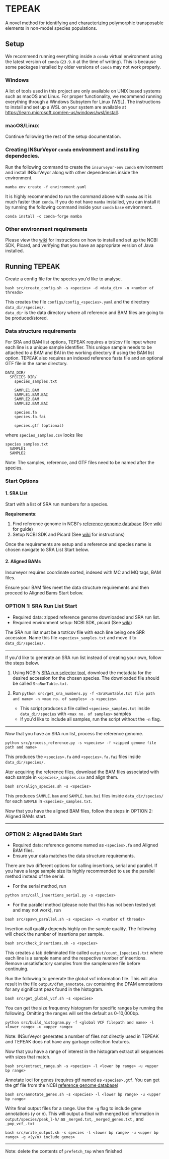 # TEPEAK
A novel method for identifying and characterizing polymorphic transposable elements in  non-model species populations.
## Setup
We recommend running everything inside a `conda` virtual environment using the latest version of `conda` (`23.9.0` at the time of writing). This is because some packages installed by older versions of `conda` may not work properly. 
### Windows
A lot of tools used in this project are only available on UNIX based systems such as macOS and Linux. For proper functionality, we recommend running everything through a Windows Subsytem for Linux (WSL). The instructions to install and set up a WSL on your system are available at https://learn.microsoft.com/en-us/windows/wsl/install. 

### macOS/Linux
Continue following the rest of the setup documentation. 

### Creating INSurVeyor `conda` environment and installing dependecies. 
Run the following command to create the `insurveyor-env` `conda` environment and install INSurVeyor along with other dependencies inside the environment. 
```
mamba env create -f environment.yaml
```
It is highly recommended to run the command above with `mamba` as it is much faster than `conda`. If you do not have `mamba` installed, you can install it by running  the following command inside your `conda` `base` environment. 
```
conda install -c conda-forge mamba
```

### Other environment requirements
Please view the [wiki](https://github.com/ryanlayer/TEPEAK/wiki/Species-Name-and-SRA-List-Startup) for instructions on how to install and set up the NCBI SDK, Picard, and verifying that you have an appropriate version of Java installed. 

## Running TEPEAK
Create a config file for the species you'd like to analyse.
```
bash src/create_config.sh -s <species> -d <data_dir> -n <number of threads>
```
This creates the file `configs/config_<species>.yaml` and the directory `data_dir/species/`.
<br>`data_dir` is the data directory where all reference and BAM files are going to be produced/stored. 

### Data structure requirements

For SRA and BAM list options, TEPEAK requires a txt/csv file input where each line is a unique sample identifier. This unique sample needs to be attached to a BAM and BAI in the working directory if using the BAM list option. TEPEAK also requires an indexed reference fasta file and an optional GTF file in the same directory. 
```
DATA_DIR/
  SPECIES_DIR/
    species_samples.txt

    SAMPLE1.BAM
    SAMPLE1.BAM.BAI
    SAMPLE2.BAM
    SAMPLE2.BAM.BAI

    species.fa
    species.fa.fai

    species.gtf (optional)
``` 
where `species_samples.csv` looks like 
```
species_samples.txt
  SAMPLE1
  SAMPLE2
```
Note: The samples, reference, and GTF files need to be named after the species. 

### Start Options
#### 1. SRA List

Start with a list of SRA run numbers for a species. 

**Requirements**: 
1. Find reference genome in NCBI's [reference genome database](https://www.ncbi.nlm.nih.gov/datasets/genome/) (See [wiki](https://github.com/ryanlayer/TEPEAK/wiki/Choosing-a-reference-genome) for guide)
2. Setup NCBI SDK and Picard (See [wiki](https://github.com/ryanlayer/TEPEAK/wiki/Species-Name-and-SRA-List-Startup) for instructions)

Once the requirements are setup and a reference and species name is chosen navigate to SRA List Start below.

#### 2. Aligned BAMs

Insurveyor requires coordinate sorted, indexed with MC and MQ tags, BAM files.

Ensure your BAM files meet the data structure requirements and then proceed to Aligned Bams Start below. 

### OPTION 1: SRA Run List Start

- Required data: zipped reference genome downloaded and SRA run list. 
- Required environment setup: NCBI SDK, picard (See [wiki](https://github.com/ryanlayer/TEPEAK/wiki/Species-Name-and-SRA-List-Startup))

The SRA run list must be a txt/csv file with each line being one SRR accession. Name this file  `<species>_samples.txt` and move it to `data_dir/species/`. 

---
If you'd like to generate an SRA run list instead of creating your own, follow the steps below. 
1. Using NCBI's [SRA run selector tool](https://0-www-ncbi-nlm-nih-gov.brum.beds.ac.uk/Traces/study/), download the metadata for the desired accession for the chosen species. The downloaded file should be called `SraRunTable.txt`. 

2. Run `python src/get_sra_numbers.py -f <SraRunTable.txt file path and name> -n <max no. of samples> -s <species>`. 
   - This script produces a file called `<species>_samples.txt` inside `data_dir/species` with `<max no. of samples>` samples
   - If you'd like to include all samples, run the script without the `-n` flag. 
---
Now that you have an SRA run list, process the reference genome. 
```
python src/process_reference.py -s <species> -f <zipped genome file path and name> 
```
This produces the `<species>.fa` and `<species>.fa.fai` files inside `data_dir/species/`. 

Ater acquiring the reference files, download the BAM files associated with each sample in `<species>_samples.csv` and align them.
```
bash src/align_species.sh -s <species>
```
This produces `SAMPLE.bam` and `SAMPLE.bam.bai` files inside `data_dir/species/` for each `SAMPLE` in `<species>_samples.txt`. 

Now that you have the aligned BAM files, follow the steps in OPTION 2: Aligned BAMs start. 

---
### OPTION 2: Aligned BAMs Start
- Required data: reference genome named as `<species>.fa` and Aligned BAM files. 
- Ensure your data matches the data structure requirements.

There are two different options for calling insertions, serial and parallel. If you have a large sample size its highly recommended to use the parallel method instead of the serial. 
- For the serial method, run 
```
python src/call_insertions_serial.py -s <species>
```
- For the parallel method (please note that this has not been tested yet and may not work), run 
```
bash src/spawn_parallel.sh -s <species> -n <number of threads> 
```

Insertion call quality depends highly on the sample quality. The following will check the number of insertions per sample.
```
bash src/check_insertions.sh -s <species>
```

This creates a tab deliminated file called `output/count_{species}.txt` where each line is a sample name and the respective number of insertions. Remove unsatisfactory samples from the samplename file before continuing. 

Run the following to generate the global vcf information file. This will also result in the file `output/dfam_annotate.csv` containing the DFAM annotations for any significant peak found in the histogram.
```
bash src/get_global_vcf.sh -s <species>
```

You can get the size frequency histogram for specific ranges by running the following. Omitting the ranges will set the default as 0-10,000bp.

```
python src/build_histogram.py -f <global VCF filepath and name> -l <lower range> -u <upper range>
```

Note: INSurVeyor generates a number of files not directly used in TEPEAK and TEPEAK does not have any garbage collection features. 

Now that you have a range of interest in the histogram extract all sequences with sizes that match.
```
bash src/extract_range.sh -s <species> -l <lower bp range> -u <upper bp range>
```

Annotate loci for genes (requires gtf named as `<species>.gtf`. You can get the gtf file from the NCBI [reference genome database](https://www.ncbi.nlm.nih.gov/datasets/genome/))
```
bash src/annotate_genes.sh -s <species> -l <lower bp range> -u <upper bp range> 
```

Write final output files for a range. Use the ` -g ` flag to include gene annotations (y or n). This will output a final with merged loci information in ` output/species/peak_l-h/` as `_merged.txt`, `_merged_genes.txt` , and `_pop_vcf_.txt`  

```
bash src/write_output.sh -s species -l <lower bp range> -u <upper bp range> -g <(y/n) include genes>
```
---
Note: delete the contents of `prefetch_tmp` when finished